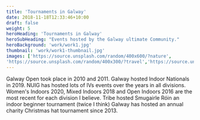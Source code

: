 ```yaml
---
title: 'Tournaments in Galway'
date: 2018-11-18T12:33:46+10:00
draft: false
weight: 5
heroHeading: 'Tournaments in Galway'
heroSubHeading: "Events hosted by the Galway ultimate Community."
heroBackground: 'work/work1.jpg'
thumbnail: 'work/work1-thumbnail.jpg'
images: ['https://source.unsplash.com/random/400x600/?nature', 
'https://source.unsplash.com/random/400x300/?travel','https://source.unsplash.com/random/400x300/?architecture','https://source.unsplash.com/random/400x600/?buildings','https://source.unsplash.com/random/400x300/?city','https://source.unsplash.com/random/400x600/?business']
---
```


Galway Open took place in 2010 and 2011.
Galway hosted Indoor Nationals in 2019.
NUIG has hosted lots of IVs events over the years in all divisions. Women's Indoors 2020, Mixed Indoors 2018 and Open Indoors 2016 are the most recent for each division I believe.
Tribe hosted Smugairle Róin an indoor beginner tournament (twice I think)
Galway has hosted an annual charity Christmas hat tournament since 2013.
